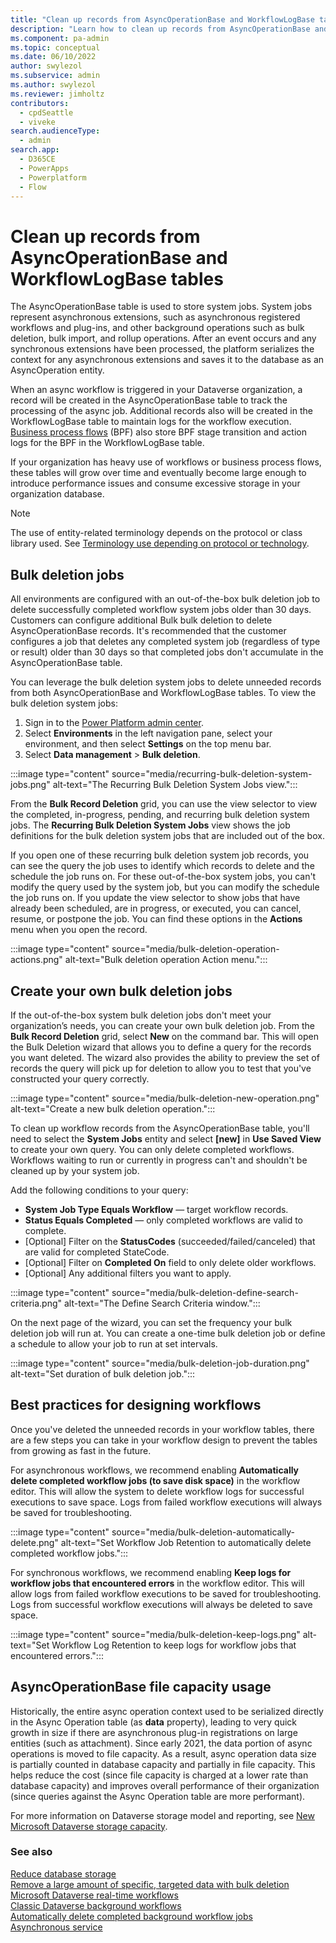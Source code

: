 ```yaml
---
title: "Clean up records from AsyncOperationBase and WorkflowLogBase tables"
description: "Learn how to clean up records from AsyncOperationBase and WorkflowLogBase tables."
ms.component: pa-admin
ms.topic: conceptual
ms.date: 06/10/2022
author: swylezol
ms.subservice: admin
ms.author: swylezol
ms.reviewer: jimholtz 
contributors:
  - cpdSeattle
  - viveke
search.audienceType: 
  - admin
search.app:
  - D365CE
  - PowerApps
  - Powerplatform
  - Flow
---
```

# Clean up records from AsyncOperationBase and WorkflowLogBase tables

The AsyncOperationBase table is used to store system jobs. System jobs represent asynchronous extensions, such as asynchronous registered workflows and plug-ins, and other background operations such as bulk deletion, bulk import, and rollup operations. After an event occurs and any synchronous extensions have been processed, the platform serializes the context for any asynchronous extensions and saves it to the database as an AsyncOperation entity. 

When an async workflow is triggered in your Dataverse organization, a record will be created in the AsyncOperationBase table to track the processing of the async job. Additional records also will be created in the WorkflowLogBase table to maintain logs for the workflow execution. [Business process flows](/power-automate/business-process-flows-overview) (BPF) also store BPF stage transition and action logs for the BPF in the WorkflowLogBase table. 

If your organization has heavy use of workflows or business process flows, these tables will grow over time and eventually become large enough to introduce performance issues and consume excessive storage in your organization database.

> [!NOTE]
> The use of entity-related terminology depends on the protocol or class library used. See [Terminology use depending on protocol or technology](/power-apps/developer/data-platform/understand-terminology#terminology-use-depending-on-protocol-or-technology).

## Bulk deletion jobs

All environments are configured with an out-of-the-box bulk deletion job to delete successfully completed workflow system jobs older than 30 days. Customers can configure additional Bulk bulk deletion to delete AsyncOperationBase records. It's recommended that the customer configures a job that deletes any completed system job (regardless of type or result) older than 30 days so that completed jobs don't accumulate in the AsyncOperationBase table. 

You can leverage the bulk deletion system jobs to delete unneeded records from both AsyncOperationBase and WorkflowLogBase tables. To view the bulk deletion system jobs:

1. Sign in to the [Power Platform admin center](https://admin.powerplatform.microsoft.com/).
2. Select **Environments** in the left navigation pane, select your environment, and then select **Settings** on the top menu bar.
3. Select **Data management** > **Bulk deletion**.

:::image type="content" source="media/recurring-bulk-deletion-system-jobs.png" alt-text="The Recurring Bulk Deletion System Jobs view.":::

From the **Bulk Record Deletion** grid, you can use the view selector to view the completed, in-progress, pending, and recurring bulk deletion system jobs. The **Recurring Bulk Deletion System Jobs** view shows the job definitions for the bulk deletion system jobs that are included out of the box. 

If you open one of these recurring bulk deletion system job records, you can see the query the job uses to identify which records to delete and the schedule the job runs on. For these out-of-the-box system jobs, you can't modify the query used by the system job, but you can modify the schedule the job runs on. If you update the view selector to show jobs that have already been scheduled, are in progress, or executed, you can cancel, resume, or postpone the job. You can find these options in the **Actions** menu when you open the record. 

:::image type="content" source="media/bulk-deletion-operation-actions.png" alt-text="Bulk deletion operation Action menu.":::

## Create your own bulk deletion jobs

If the out-of-the-box system bulk deletion jobs don't meet your organization’s needs, you can create your own bulk deletion job. From the **Bulk Record Deletion** grid, select **New** on the command bar. This will open the Bulk Deletion wizard that allows you to define a query for the records you want deleted. The wizard also provides the ability to preview the set of records the query will pick up for deletion to allow you to test that you've constructed your query correctly. 

:::image type="content" source="media/bulk-deletion-new-operation.png" alt-text="Create a new bulk deletion operation.":::

To clean up workflow records from the AsyncOperationBase table, you'll need to select the **System Jobs** entity and select **[new]** in **Use Saved View** to create your own query. You can only delete completed workflows. Workflows waiting to run or currently in progress can't and shouldn't be cleaned up by your system job. 

Add the following conditions to your query: 

- **System Job Type Equals Workflow** — target workflow records. 
- **Status Equals Completed** — only completed workflows are valid to complete. 
- [Optional] Filter on the **StatusCodes** (succeeded/failed/canceled) that are valid for completed StateCode. 
- [Optional] Filter on **Completed On** field to only delete older workflows. 
- [Optional] Any additional filters you want to apply. 

:::image type="content" source="media/bulk-deletion-define-search-criteria.png" alt-text="The Define Search Criteria window.":::

On the next page of the wizard, you can set the frequency your bulk deletion job will run at. You can create a one-time bulk deletion job or define a schedule to allow your job to run at set intervals. 

:::image type="content" source="media/bulk-deletion-job-duration.png" alt-text="Set duration of bulk deletion job.":::

## Best practices for designing workflows 

Once you've deleted the unneeded records in your workflow tables, there are a few steps you can take in your workflow design to prevent the tables from growing as fast in the future. 

For asynchronous workflows, we recommend enabling **Automatically delete completed workflow jobs (to save disk space)** in the workflow editor. This will allow the system to delete workflow logs for successful executions to save space. Logs from failed workflow executions will always be saved for troubleshooting. 

:::image type="content" source="media/bulk-deletion-automatically-delete.png" alt-text="Set Workflow Job Retention to automatically delete completed workflow jobs.":::

For synchronous workflows, we recommend enabling **Keep logs for workflow jobs that encountered errors** in the workflow editor. This will allow logs from failed workflow executions to be saved for troubleshooting. Logs from successful workflow executions will always be deleted to save space. 

:::image type="content" source="media/bulk-deletion-keep-logs.png" alt-text="Set Workflow Log Retention to keep logs for workflow jobs that encountered errors.":::

## AsyncOperationBase file capacity usage 

Historically, the entire async operation context used to be serialized directly in the Async Operation table (as **data** property), leading to very quick growth in size if there are asynchronous plug-in registrations on large entities (such as attachment). Since early 2021, the data portion of async operations is moved to file capacity. As a result, async operation data size is partially counted in database capacity and partially in file capacity. This helps reduce the cost (since file capacity is charged at a lower rate than database capacity) and improves overall performance of their organization (since queries against the Async Operation table are more performant). 

For more information on Dataverse storage model and reporting, see [New Microsoft Dataverse storage capacity](capacity-storage.md). 

### See also
[Reduce database storage](free-storage-space.md#reduce-database-storage) <br />
[Remove a large amount of specific, targeted data with bulk deletion](delete-bulk-records.md) <br />
[Microsoft Dataverse real-time workflows](/power-apps/maker/data-platform/overview-realtime-workflows) <br />
[Classic Dataverse background workflows](/power-automate/workflow-processes) <br />
[Automatically delete completed background workflow jobs](/power-automate/best-practices-workflow-processes#automatically-delete-completed-background-workflow-jobs) <br />
[Asynchronous service](/power-apps/developer/data-platform/asynchronous-service)
